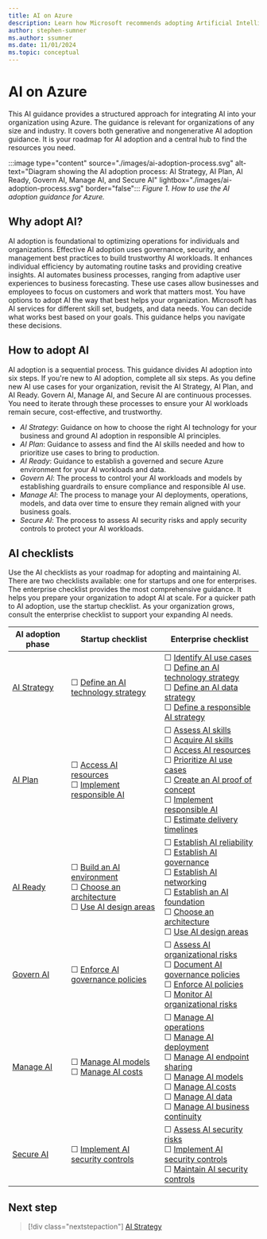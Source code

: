 ```yaml
---
title: AI on Azure
description: Learn how Microsoft recommends adopting Artificial Intelligence (AI) in your organization with the Microsoft Cloud Adoption Framework.
author: stephen-sumner
ms.author: ssumner
ms.date: 11/01/2024
ms.topic: conceptual
---
```


# AI on Azure

This AI guidance provides a structured approach for integrating AI into your organization using Azure. The guidance is relevant for organizations of any size and industry. It covers both generative and nongenerative AI adoption guidance. It is your roadmap for AI adoption and a central hub to find the resources you need.

:::image type="content" source="./images/ai-adoption-process.svg" alt-text="Diagram showing the AI adoption process: AI Strategy, AI Plan, AI Ready, Govern AI, Manage AI, and Secure AI" lightbox="./images/ai-adoption-process.svg" border="false":::
*Figure 1. How to use the AI adoption guidance for Azure.*

## Why adopt AI?

AI adoption is foundational to optimizing operations for individuals and organizations. Effective AI adoption uses governance, security, and management best practices to build trustworthy AI workloads. It enhances individual efficiency by automating routine tasks and providing creative insights. AI automates business processes, ranging from adaptive user experiences to business forecasting. These use cases allow businesses and employees to focus on customers and work that matters most. You have options to adopt AI the way that best helps your organization. Microsoft has AI services for different skill set, budgets, and data needs. You can decide what works best based on your goals. This guidance helps you navigate these decisions.

## How to adopt AI

AI adoption is a sequential process. This guidance divides AI adoption into six steps. If you're new to AI adoption, complete all six steps. As you define new AI use cases for your organization, revisit the AI Strategy, AI Plan, and AI Ready. Govern AI, Manage AI, and Secure AI are continuous processes. You need to iterate through these processes to ensure your AI workloads remain secure, cost-effective, and trustworthy.

- *AI Strategy*: Guidance on how to choose the right AI technology for your business and ground AI adoption in responsible AI principles.
- *AI Plan*: Guidance to assess and find the AI skills needed and how to prioritize use cases to bring to production.
- *AI Ready*: Guidance to establish a governed and secure Azure environment for your AI workloads and data.
- *Govern AI*: The process to control your AI workloads and models by establishing guardrails to ensure compliance and responsible AI use.
- *Manage AI*: The process to manage your AI deployments, operations, models, and data over time to ensure they remain aligned with your business goals.
- *Secure AI*: The process to assess AI security risks and apply security controls to protect your AI workloads.

## AI checklists

Use the AI checklists as your roadmap for adopting and maintaining AI. There are two checklists available: one for startups and one for enterprises. The enterprise checklist provides the most comprehensive guidance. It helps you prepare your organization to adopt AI at scale. For a quicker path to AI adoption, use the startup checklist. As your organization grows, consult the enterprise checklist to support your expanding AI needs.

| AI adoption phase | Startup checklist | Enterprise checklist |
|---|---|---|
| [AI Strategy](./strategy.md) | &#9744; [Define an AI technology strategy](./strategy.md#define-an-ai-technology-strategy) | &#9744; [Identify AI use cases](./strategy.md#identify-ai-use-cases) <br> &#9744; [Define an AI technology strategy](./strategy.md#define-an-ai-technology-strategy) <br> &#9744; [Define an AI data strategy](./strategy.md#define-an-ai-data-strategy) <br> &#9744; [Define a responsible AI strategy](./strategy.md#define-a-responsible-ai-strategy) |
| [AI Plan](./plan.md) | &#9744; [Access AI resources](./plan.md#access-ai-resources) <br> &#9744; [Implement responsible AI](./plan.md#implement-responsible-ai) | &#9744; [Assess AI skills](./plan.md#assess-ai-skills) <br> &#9744; [Acquire AI skills](./plan.md#acquire-ai-skills) <br> &#9744; [Access AI resources](./plan.md#access-ai-resources) <br> &#9744; [Prioritize AI use cases](./plan.md#prioritize-ai-use-cases) <br> &#9744; [Create an AI proof of concept](./plan.md#create-an-ai-proof-of-concept) <br> &#9744; [Implement responsible AI](./plan.md#implement-responsible-ai) <br> &#9744; [Estimate delivery timelines](./plan.md#estimate-delivery-timelines) |
| [AI Ready](./ready.md) | &#9744; [Build an AI environment](./ready.md#build-an-ai-environment) <br> &#9744; [Choose an architecture](./platform/architectures.md) <br> &#9744; [Use AI design areas](./platform/resource-selection.md) | &#9744; [Establish AI reliability](./ready.md#establish-ai-reliability) <br> &#9744; [Establish AI governance](./ready.md#establish-ai-governance) <br> &#9744; [Establish AI networking](./ready.md#establish-ai-networking) <br> &#9744; [Establish an AI foundation](./ready.md#use-azure-landing-zone) <br> &#9744; [Choose an architecture](./platform/architectures.md) <br> &#9744; [Use AI design areas](./platform/resource-selection.md) |
| [Govern AI](./govern.md) | &#9744; [Enforce AI governance policies](./govern.md#enforce-ai-governance-policies) | &#9744; [Assess AI organizational risks](./govern.md#assess-ai-organizational-risks) <br> &#9744; [Document AI governance policies](./govern.md#document-ai-governance-policies) <br> &#9744; [Enforce AI policies](./govern.md#enforce-ai-governance-policies) <br> &#9744; [Monitor AI organizational risks](./govern.md#monitor-ai-organizational-risks) |
| [Manage AI](./manage.md) | &#9744; [Manage AI models](./manage.md#manage-ai-models) <br> &#9744; [Manage AI costs](./manage.md#manage-ai-costs) | &#9744; [Manage AI operations](./manage.md#manage-ai-operations) <br> &#9744; [Manage AI deployment](./manage.md#manage-ai-deployment) <br> &#9744; [Manage AI endpoint sharing](./manage.md#manage-ai-endpoint-sharing) <br> &#9744; [Manage AI models](./manage.md#manage-ai-models) <br> &#9744; [Manage AI costs](./manage.md#manage-ai-costs) <br> &#9744; [Manage AI data](./manage.md#manage-ai-data) <br> &#9744; [Manage AI business continuity](./manage.md#manage-ai-business-continuity) |
| [Secure AI](./secure.md) | &#9744; [Implement AI security controls](./secure.md#implement-ai-security-controls) | &#9744; [Assess AI security risks](./secure.md#assess-ai-security-risks) <br> &#9744; [Implement AI security controls](./secure.md#implement-ai-security-controls) <br> &#9744; [Maintain AI security controls](./secure.md#maintain-ai-security-controls) |

## Next step

> [!div class="nextstepaction"]
> [AI Strategy](strategy.md)
